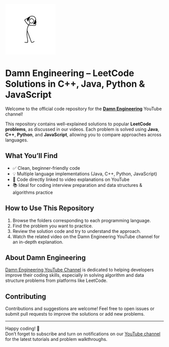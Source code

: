 ![Damn Engineering Logo](./assets/channels4_profile.jpg)
# Damn Engineering – LeetCode Solutions in C++, Java, Python & JavaScript

Welcome to the official code repository for the [**Damn Engineering**](https://www.youtube.com/@damnengineering26) YouTube channel!

This repository contains well-explained solutions to popular **LeetCode problems**, as discussed in our videos. Each problem is solved using **Java**, **C++**, **Python**, and **JavaScript**, allowing you to compare approaches across languages.

## What You’ll Find

- ✅ Clean, beginner-friendly code  
- 💡 Multiple language implementations (Java, C++, Python, JavaScript)  
- 🎥 Code directly linked to video explanations on YouTube  
- 📚 Ideal for coding interview preparation and data structures & algorithms practice

## How to Use This Repository

1. Browse the folders corresponding to each programming language.  
2. Find the problem you want to practice.  
3. Review the solution code and try to understand the approach.  
4. Watch the related video on the Damn Engineering YouTube channel for an in-depth explanation.

## About Damn Engineering

[Damn Engineering YouTube Channel](https://www.youtube.com/@damnengineering26) is dedicated to helping developers improve their coding skills, especially in solving algorithm and data structure problems from platforms like LeetCode.

## Contributing

Contributions and suggestions are welcome! Feel free to open issues or submit pull requests to improve the solutions or add new problems.

---

Happy coding! 🚀  
Don’t forget to subscribe and turn on notifications on our [YouTube channel](https://www.youtube.com/@damnengineering26) for the latest tutorials and problem walkthroughs.

